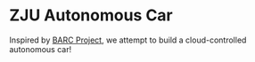 # ZJU Autonomous Car
Inspired by [BARC Project](https://github.com/MPC-Berkeley/barc), we attempt to build a cloud-controlled autonomous car!